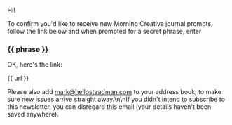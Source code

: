 Hi!

To confirm you'd like to receive new Morning Creative journal prompts, follow the link below and when prompted for a secret phrase, enter

### {{ phrase }}

OK, here's the link:

{{ url }}

Please also add mark@hellosteadman.com to your address book, to make sure new issues arrive straight away.\n\nIf you didn't intend to subscribe to this newsletter, you can disregard this email (your details haven't been saved anywhere).
